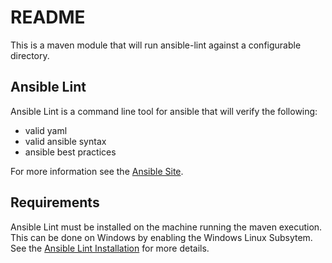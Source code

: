 # README

This is a maven module that will run ansible-lint against a configurable directory.

## Ansible Lint

Ansible Lint is a command line tool for ansible that will verify the following:
  - valid yaml 
  - valid ansible syntax
  - ansible best practices

For more information see the [Ansible Site][ansible-lint-site].

## Requirements

Ansible Lint must be installed on the machine running the maven execution.  This can be done on Windows by enabling the Windows Linux Subsytem.  See the [Ansible Lint Installation][ansible-lint-installation] for more details.


   [ansible-lint-site]: <https://docs.ansible.com/ansible-lint/>
   [ansible-lint-installation]: <https://docs.ansible.com/ansible-lint/installing/installing.html#installing>
